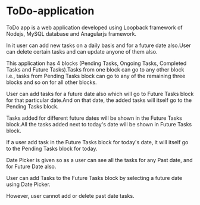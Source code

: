 # ToDo-application
ToDo app is a web application developed using Loopback framework of Nodejs, MySQL database and Anagularjs framework.

In it user can add  new tasks on a daily basis and for a future date also.User can delete certain tasks and can update anyone of them also. 


This application has 4 blocks (Pending Tasks, Ongoing Tasks, Completed Tasks and Future Tasks).Tasks from one block can go to any other block i.e., tasks from Pending Tasks block can go to any of the remaining three blocks and so on for all other blocks.

User can add tasks for a future date also which will go to Future Tasks block for that particular date.And on that date, the added tasks will itself go to the Pending Tasks block.

Tasks added for different future dates will be shown in the Future Tasks block.All the tasks added next to today's date will be shown in Future Tasks block.

If a user add task in the Future Tasks block for today's date, it will itself go to the Pending Tasks block for today. 

Date Picker is given so as a user can see all the tasks for any Past date, and for Future Date also.

User can add Tasks to the Future Tasks block by selecting a future date using Date Picker. 

However, user cannot add or delete past date tasks.
